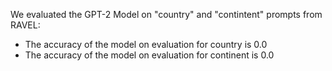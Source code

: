 
We evaluated the GPT-2 Model on "country" and "contintent" prompts from RAVEL:

* The accuracy of the model on  evaluation for country is 0.0
* The accuracy of the model on  evaluation for continent is 0.0